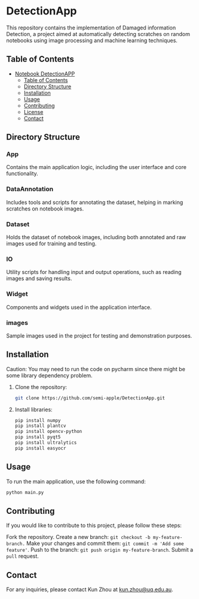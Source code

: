 # DetectionApp

This repository contains the implementation of Damaged information Detection, a project aimed at automatically detecting
scratches on random notebooks using image processing and machine learning techniques.

## Table of Contents

- [Notebook DetectionAPP](#notebook-scratch-detection)
    - [Table of Contents](#table-of-contents)
    - [Directory Structure](#directory-structure)
    - [Installation](#installation)
    - [Usage](#usage)
    - [Contributing](#contributing)
    - [License](#license)
    - [Contact](#contact)

## Directory Structure

### App
Contains the main application logic, including the user interface and core functionality.

### DataAnnotation
Includes tools and scripts for annotating the dataset, helping in marking scratches on notebook images.

### Dataset
Holds the dataset of notebook images, including both annotated and raw images used for training and testing.

### IO
Utility scripts for handling input and output operations, such as reading images and saving results.

### Widget
Components and widgets used in the application interface.

### images
Sample images used in the project for testing and demonstration purposes.

## Installation
Caution: You may need to run the code on pycharm since there might be some library dependency problem.

1. Clone the repository:
   ```bash
   git clone https://github.com/semi-apple/DetectionApp.git
   ```
   
2. Install libraries:
   ```bash
   pip install numpy
   pip install plantcv
   pip install opencv-python
   pip install pyqt5
   pip install ultralytics
   pip install easyocr
   ```
   
## Usage
To run the main application, use the following command:
  ```bash
  python main.py
  ```

## Contributing
If you would like to contribute to this project, please follow these steps:

Fork the repository.
Create a new branch: ```git checkout -b my-feature-branch.```
Make your changes and commit them: ```git commit -m 'Add some feature'```.
Push to the branch: ```git push origin my-feature-branch```.
Submit a ```pull``` request.

## Contact

For any inquiries, please contact Kun Zhou at kun.zhou@uq.edu.au.

